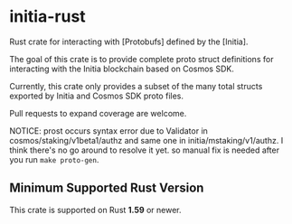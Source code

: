 # initia-rust

Rust crate for interacting with [Protobufs] defined by the [Initia].

The goal of this crate is to provide complete proto struct definitions for interacting
with the Initia blockchain based on Cosmos SDK.

Currently, this crate only provides a subset of the many total structs exported by
Initia and Cosmos SDK proto files.

Pull requests to expand coverage are welcome.

NOTICE: prost occurs syntax error due to Validator in cosmos/staking/v1beta1/authz and same one in initia/mstaking/v1/authz.
I think there's no go around to resolve it yet. so manual fix is needed after you run `make proto-gen`.



## Minimum Supported Rust Version

This crate is supported on Rust **1.59** or newer.
